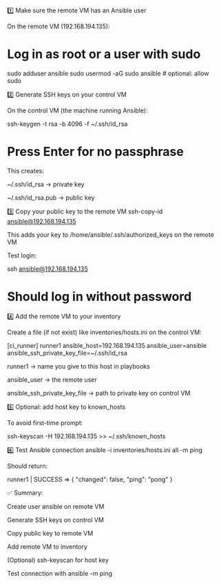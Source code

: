 1️⃣ Make sure the remote VM has an Ansible user

On the remote VM (192.168.194.135):

# Log in as root or a user with sudo
sudo adduser ansible
sudo usermod -aG sudo ansible      # optional: allow sudo

2️⃣ Generate SSH keys on your control VM

On the control VM (the machine running Ansible):

ssh-keygen -t rsa -b 4096 -f ~/.ssh/id_rsa
# Press Enter for no passphrase


This creates:

~/.ssh/id_rsa → private key

~/.ssh/id_rsa.pub → public key

3️⃣ Copy your public key to the remote VM
ssh-copy-id ansible@192.168.194.135


This adds your key to /home/ansible/.ssh/authorized_keys on the remote VM

Test login:

ssh ansible@192.168.194.135
# Should log in without password

4️⃣ Add the remote VM to your inventory

Create a file (if not exist) like inventories/hosts.ini on the control VM:

[ci_runner]
runner1 ansible_host=192.168.194.135 ansible_user=ansible ansible_ssh_private_key_file=~/.ssh/id_rsa


runner1 → name you give to this host in playbooks

ansible_user → the remote user

ansible_ssh_private_key_file → path to private key on control VM

5️⃣ Optional: add host key to known_hosts

To avoid first-time prompt:

ssh-keyscan -H 192.168.194.135 >> ~/.ssh/known_hosts

6️⃣ Test Ansible connection
ansible -i inventories/hosts.ini all -m ping


Should return:

runner1 | SUCCESS => { "changed": false, "ping": "pong" }


✅ Summary:

Create user ansible on remote VM

Generate SSH keys on control VM

Copy public key to remote VM

Add remote VM to inventory

(Optional) ssh-keyscan for host key

Test connection with ansible -m ping